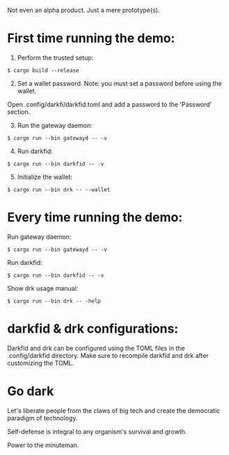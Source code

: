 Not even an alpha product. Just a mere prototype(s).

# First time running the demo:

1. Perform the trusted setup:

```console
$ cargo build --release
```

2. Set a wallet password. Note: you must set a password before using the wallet.

Open .config/darkfi/darkfid.toml and add a password to the 'Password' section.

3. Run the gateway daemon:

```console
$ cargo run --bin gatewayd -- -v
```

4. Run darkfid:

```console
$ cargo run --bin darkfid -- -v
```

5. Initialize the wallet:

```console
$ cargo run --bin drk -- --wallet
```

# Every time running the demo:

Run gateway daemon:

```console
$ cargo run --bin gatewayd -- -v
```

Run darkfid:

```console
$ cargo run --bin darkfid -- -v
```

Show drk usage manual:

```console
$ cargo run --bin drk -- -help
```

# darkfid & drk configurations:

Darkfid and drk can be configured using the TOML files in the .config/darkfid directory. Make sure to recompile darkfid and drk after customizing the TOML.

# Go dark

Let's liberate people from the claws of big tech and create the democratic paradigm of technology.

Self-defense is integral to any organism's survival and growth.

Power to the minuteman.
